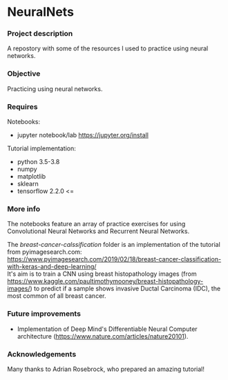 # NeuralNets

### Project description

A repostory with some of the resources I used to practice using neural networks.


### Objective

Practicing using neural networks.


### Requires

Notebooks:
* jupyter notebook/lab https://jupyter.org/install

Tutorial implementation:
* python 3.5-3.8
* numpy
* matplotlib
* sklearn
* tensorflow 2.2.0 <=

### More info


The notebooks feature an array of practice exercises for using Convolutional Neural Networks and Recurrent Neural Networks.

The *breast-cancer-calssification* folder is an implementation of the tutorial from pyimagesearch.com:
https://www.pyimagesearch.com/2019/02/18/breast-cancer-classification-with-keras-and-deep-learning/  
It's aim is to train a CNN using breast histopathology images (from https://www.kaggle.com/paultimothymooney/breast-histopathology-images/) 
to predict if a sample shows invasive Ductal Carcinoma (IDC), the most common of all breast cancer.



### Future improvements

* Implementation of Deep Mind's Differentiable Neural Computer architecture (https://www.nature.com/articles/nature20101).


### Acknowledgements

Many thanks to Adrian Rosebrock, who prepared an amazing tutorial!
